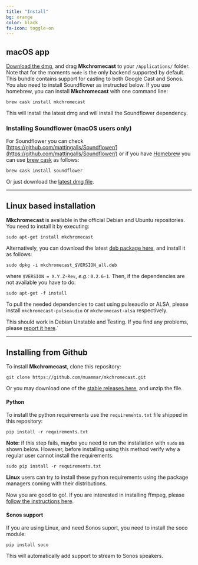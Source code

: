 ```yaml
---
title: "Install"
bg: orange
color: black
fa-icon: toggle-on
---
```


## macOS app

[Download the dmg](#download), and drag **Mkchromecast** to your
`/Applications/` folder.  Note that for the moments `node` is the only backend
supported by default. This bundle contains support for casting to both Google
Cast and Sonos. You also need to install Soundflower as instructed below.
If you use homebrew, you can install **Mkchromecast** with one command line:

```
brew cask install mkchromecast
```

This will install the latest dmg and will install the Soundflower dependency.

### Installing Soundflower (macOS users only)

For Soundflower you can check
[https://github.com/mattingalls/Soundflower/](https://github.com/mattingalls/Soundflower/)
or if you have [Homebrew](http://brew.sh/) you can use [brew
cask](https://caskroom.github.io/) as follows:

```
brew cask install soundflower
```

Or just download the [latest dmg
file](https://github.com/mattingalls/Soundflower/releases/latest).

-------------------------

## Linux based installation

**Mkchromecast** is available in the official Debian and Ubuntu repositories.
You need to install it by executing:

```
sudo apt-get install mkchromecast
```

Alternatively, you can download the latest [deb package here](#download), and install it as follows:

```
sudo dpkg -i mkchromecast_$VERSION_all.deb
```

where `$VERSION = X.Y.Z-Rev`, _e.g._: `0.2.6-1`. Then, if the dependencies are
not available you have to do:

```
sudo apt-get -f install
```

To pull the needed dependencies to cast using pulseaudio or ALSA, please
install `mkchromecast-pulseaudio` or `mkchromecast-alsa` respectively.

This should work in Debian Unstable and Testing. If you find any problems,
please [report it here](https://github.com/muammar/mkchromecast/issues).`

-------------------------

## Installing from Github

To install **Mkchromecast**, clone this repository:

```
git clone https://github.com/muammar/mkchromecast.git
```

Or you may download one of the [stable releases
here](https://github.com/muammar/mkchromecast/releases), and unzip the file.

#### Python

To install the python requirements use the `requirements.txt` file shipped in
this repository:

```
pip install -r requirements.txt
```

**Note**: if this step fails, maybe you need to run the installation with
`sudo` as shown below. However, before installing using this method verify why
a regular user cannot install the requirements.

```
sudo pip install -r requirements.txt
```

**Linux** users can try to install these python requirements using the package
managers coming with their distributions.

Now you are good to go!. If you are interested in installing ffmpeg, please
[follow the instructions here](https://github.com/muammar/mkchromecast/#ffmpeg).

#### Sonos support

If you are using Linux, and need Sonos suport, you need to install the soco
module:

```
pip install soco
```

This will automatically add support to stream to Sonos speakers.
